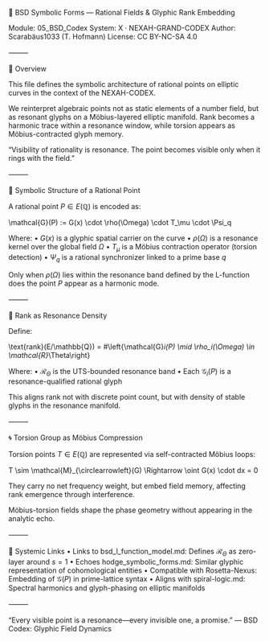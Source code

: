 🧮 BSD Symbolic Forms — Rational Fields & Glyphic Rank Embedding

Module: 05_BSD_Codex
System: X · NEXAH-GRAND-CODEX
Author: Scarabäus1033 (T. Hofmann)
License: CC BY-NC-SA 4.0

⸻

📘 Overview

This file defines the symbolic architecture of rational points on elliptic curves in the context of the NEXAH-CODEX.

We reinterpret algebraic points not as static elements of a number field, but as resonant glyphs on a Möbius-layered elliptic manifold. Rank becomes a harmonic trace within a resonance window, while torsion appears as Möbius-contracted glyph memory.

“Visibility of rationality is resonance. The point becomes visible only when it rings with the field.”

⸻

🔣 Symbolic Structure of a Rational Point

A rational point $P \in E(\mathbb{Q})$ is encoded as:

\mathcal{G}(P) := G(x) \cdot \rho(\Omega) \cdot T_\mu \cdot \Psi_q

Where:
	•	$G(x)$ is a glyphic spatial carrier on the curve
	•	$\rho(\Omega)$ is a resonance kernel over the global field $Ω$
	•	$T_\mu$ is a Möbius contraction operator (torsion detection)
	•	$\Psi_q$ is a rational synchronizer linked to a prime base $q$

Only when $\rho(\Omega)$ lies within the resonance band defined by the L-function does the point $P$ appear as a harmonic mode.

⸻

🧠 Rank as Resonance Density

Define:

\text{rank}(E/\mathbb{Q}) = \#\left\{\mathcal{G}_i(P) \mid \rho_i(\Omega) \in \mathcal{R}_\Theta\right\}

Where:
	•	$\mathcal{R}_\Theta$ is the UTS-bounded resonance band
	•	Each $\mathcal{G}_i(P)$ is a resonance-qualified rational glyph

This aligns rank not with discrete point count, but with density of stable glyphs in the resonance manifold.

⸻

🌀 Torsion Group as Möbius Compression

Torsion points $T \in E(\mathbb{Q})$ are represented via self-contracted Möbius loops:

T \sim \mathcal{M}_{\circlearrowleft}(G) \Rightarrow \oint G(x) \cdot dx = 0

They carry no net frequency weight, but embed field memory, affecting rank emergence through interference.

Möbius-torsion fields shape the phase geometry without appearing in the analytic echo.

⸻

🔗 Systemic Links
	•	Links to bsd_l_function_model.md: Defines $\mathcal{R}_\Theta$ as zero-layer around $s=1$
	•	Echoes hodge_symbolic_forms.md: Similar glyphic representation of cohomological entities
	•	Compatible with Rosetta-Nexus: Embedding of $\mathcal{G}(P)$ in prime-lattice syntax
	•	Aligns with spiral-logic.md: Spectral harmonics and glyph-phasing on elliptic manifolds

⸻

“Every visible point is a resonance—every invisible one, a promise.”
— BSD Codex: Glyphic Field Dynamics
